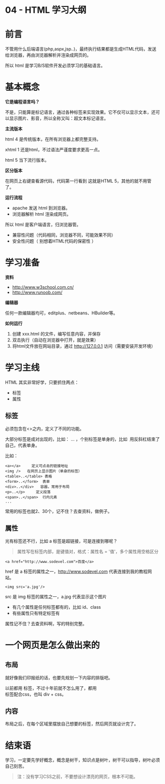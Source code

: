 # 04 - HTML 学习大纲

# 前言

不管用什么后端语言(php,aspx,jsp..)，最终执行结果都是生成HTML代码，发送给浏览器，再由浏览器解析并渲染成网页的。

所以 html 是学习B/S软件开发必须学习的基础语言。

# 基本概念

**它是编程语言吗？**

不是，只能算是标记语言，通过各种标签来实现效果。它不仅可以显示文本，还可以显示图片、影音，所以全称又叫：超文本标记语言。

**主流版本**

html 4 是传统版本，在所有浏览器上都完整支持。

xhtml 1 还是html，不过语法严谨度要求更高一点。

html 5 当下流行版本。

**区分版本**

在网页上右键查看源代码，代码第一行看到 **<!DOCTYPE html>** 这就是HTML 5，其他的就不用管了。

**运行流程**

- apache 发送 html 到浏览器。
- 浏览器解析 html 渲染成网页。

所以 html 是客户端语言，归浏览器管。

- 兼容性问题（代码相同，浏览器不同，可能效果不同）
- 安全性问题（ 别想着HTML代码的保密性 ）

# 学习准备

**资料**

- http://www.w3school.com.cn/
- http://www.runoob.com/

**编辑器**

任何一款编辑器均可，editplus、netbeans、HBuilder等。

**如何运行**

1. 创建 xxx.html 的文件，编写任意内容，并保存
2. 双击执行（自动在浏览器中打开，就是效果）
3. 将html文件放在网站目录，通过 http://127.0.0.1 访问（需要安装开发环境）

# 学习主线

HTML 其实非常好学，只要抓住两点：

- 标签
- 属性

## 标签

必须包含在<>之内，定义了不同的功能。

大部分标签是成对出现的，比如：<a> ... </a>，个别标签是单身的，比如 <img /> 用反斜杠结束了自己，代表单身。

比如：
```
<a></a>     定义可点击的链接地址
<img />   在网页上显示图片（单身的标签）
<table>..</table> 表格
<form>..</form>  表单
<div>..</div>   容器，常用于布局
<p>..</p>     定义段落
<span>..</span>  行内元素
...
```
常用的标签也就2、30个，记不住？去查资料，做例子。

## 属性

光有标签还不行，比如 a 标签是超链接，可是连接到哪呢？

> 属性写在标签内部，是键值对，格式：属性名 = '值'，多个属性用空格区分
```
<a href="http://www.sodevel.com">百度</a>
```

href 是 a 标签的属性之一，http://www.sodevel.com 代表连接到我的教程网站。
```
<img src='a.jpg'/>
```
src 是 img 标签的属性之一，a.jpg 代表显示这个图片

- 有几个属性是任何标签都有的，比如 id、class
- 有些属性只有特定标签有

属性记不住？去查资料啊，写的特别完整。

# 一个网页是怎么做出来的

## 布局

就好像我们印报纸的话，也要先规划一下内容的排版吧。

以前都用 <table> 标签，不过十年前就不怎么用了，都用 <div> 标签配合css，也叫 div + css。

## 内容

布局之后，在每个区域里摆放自己想要的标签，然后网页就设计完了。

# 结束语

学习，一定要先学好概念，概念是树干，知识点是树叶，树干可以指导，树叶必须自己刻苦。

> 注：没有学习CSS之前，不要想设计漂亮的网页，根本不可能。
